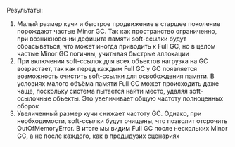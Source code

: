 Результаты:
1) Малый размер кучи и быстрое продвижение в старшее поколение порождают частые Minor GC. 
Так как пространство ограниченно, при возникновении дефицита памяти soft-ссылки будут сбрасываться, 
что может иногда приводить к Full GC, но в целом частые Minor GC логичны, учитывая быстрые аллокации
2) При включении soft-ссылок для всех объектов нагрузка на GC возрастает, 
так как перед каждым Full GC у GC появляется возможность очистить soft-ссылки для освобождения памяти.
В условиях малого объёма памяти Full GC может происходить даже чаще, 
поскольку система пытается найти место, удаляя soft-ссылочные объекты. Это увеличивает общую частоту полноценных сборок
3) Увеличенный размер кучи снижает частоту GC. Однако, при необходимости, 
soft-ссылки будут очищены, что позволит отсрочить OutOfMemoryError. 
В итоге мы видим Full GC после нескольких Minor GC, а не после каждого, как в предыдузих сценариях